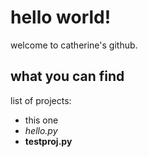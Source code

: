 # hello world!

welcome to catherine's github.

## what you can find

list of projects:
* this one
* _hello.py_
* __testproj.py__
